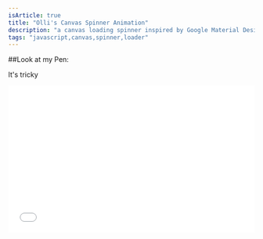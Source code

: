 ```yaml
---
isArticle: true
title: "Olli's Canvas Spinner Animation"
description: "a canvas loading spinner inspired by Google Material Design. It's resizeable through size of parent and has color animation."
tags: "javascript,canvas,spinner,loader"
---
```

##Look at my Pen:

It's tricky

<iframe height='300' scrolling='no' src='//codepen.io/olli/embed/qEKMZm/?height=300&theme-id=0&default-tab=result' frameborder='no' allowtransparency='true' allowfullscreen='true' style='width: 100%;'>See the Pen <a href='http://codepen.io/olli/pen/qEKMZm/'>Olli's canvas spinner animation</a> by Oliver Jean Eifler  (<a href='http://codepen.io/olli'>@olli</a>) on <a href='http://codepen.io'>CodePen</a>.
</iframe>
